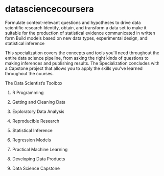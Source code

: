 datasciencecoursera
===================

Formulate context-relevant questions and hypotheses to drive data scientific research
Identify, obtain, and transform a data set to make it suitable for the production of statistical evidence communicated in written form
Build models based on new data types, experimental design, and statistical inference



This specialization covers the concepts and tools you'll need throughout the entire data science pipeline, from asking the right kinds of questions to making inferences and publishing results. The Specialization concludes with a Capstone project that allows you to apply the skills you've learned throughout the courses.

The Data Scientist’s Toolbox

1. R Programming  

2. Getting and Cleaning Data  

3. Exploratory Data Analysis  

4. Reproducible Research  

5. Statistical Inference  

6.  Regression Models  

7. Practical Machine Learning

8. Developing Data Products

9. Data Science Capstone
